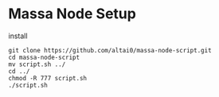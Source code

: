 # Massa Node Setup


install
```
git clone https://github.com/altai0/massa-node-script.git 
cd massa-node-script
mv script.sh ../
cd ../
chmod -R 777 script.sh
./script.sh
```
